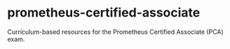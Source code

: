 # prometheus-certified-associate
Curriculum-based resources for the Prometheus Certified Associate (PCA) exam.
